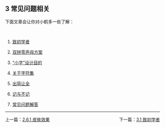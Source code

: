 ## 3 常见问题相关  <!-- {docsify-ignore-all} -->  



下面文章会让你对小鹤多一些了解：  

<br>

1. [致初学者](ix.md)  <p>
2. [双拼零声母方案](lu.md)  <p>
3. [“小字”设计目的](md.md)  <p>
4. [关于字符集](zf.md)  <p>
5. [出简让全](rq.md)  <p>
6. [记与不记](jy.md)  <p>
7. [常见问题解答](wt.md)
    <br>

---

<div style="width:100%"><span style="float:left">上一篇：<a href=#/pf.md>2.6.1 皮肤效果</a></span><span style="float:right">下一篇：<a href=#/ix.md>3.1 致初学者</a></span></div>

<br>
    

<br>
